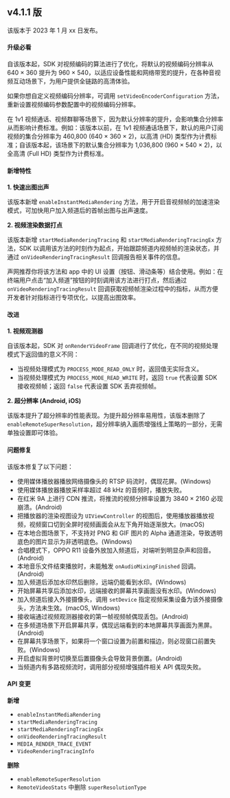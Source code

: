 ## v4.1.1 版

该版本于 2023 年 1 月 xx 日发布。


#### 升级必看

自该版本起，SDK 对视频编码的算法进行了优化，将默认的视频编码分辨率从 640 × 360 提升为 960 × 540，以适应设备性能和网络带宽的提升，在各种音视频互动场景下，为用户提供全链路的高清体验。

如果你想自定义视频编码分辨率，可调用 `setVideoEncoderConfiguration` 方法，重新设置视频编码参数配置中的视频编码分辨率。

<div class="alert note">在 1v1 视频通话、视频群聊等场景下，因为默认分辨率的提升，会影响集合分辨率从而影响计费标准。例如：该版本以前，在 1v1 视频通话场景下，默认的用户订阅视频的集合分辨率为 460,800 (640 × 360 × 2)，以高清 (HD) 类型作为计费标准；自该版本起，该场景下的默认集合分辨率为 1,036,800 (960 × 540 × 2)，以全高清 (Full HD) 类型作为计费标准。</div>



#### 新增特性

**1. 快速出图出声**

该版本新增 `enableInstantMediaRendering` 方法，用于开启音视频帧的加速渲染模式，可加快用户加入频道后的首帧出图与出声速度。

**2. 视频渲染数据打点**

该版本新增 `startMediaRenderingTracing` 和 `startMediaRenderingTracingEx` 方法，SDK 以调用该方法的时刻作为起点，开始跟踪频道内视频帧的渲染状态，并通过 `onVideoRenderingTracingResult` 回调报告相关事件的信息。

声网推荐你将该方法和 app 中的 UI 设置（按钮、滑动条等）结合使用。例如：在终端用户点击“加入频道”按钮的时刻调用该方法进行打点，然后通过 `onVideoRenderingTracingResult` 回调获取视频帧渲染过程中的指标，从而方便开发者针对指标进行专项优化，以提高出图效率。



#### 改进

**1. 视频观测器**

自该版本起，SDK 对 `onRenderVideoFrame` 回调进行了优化，在不同的视频处理模式下返回值的意义不同：

- 当视频处理模式为 `PROCESS_MODE_READ_ONLY` 时，返回值无实际含义。
- 当视频处理模式为 `PROCESS_MODE_READ_WRITE` 时，返回 `true` 代表设置 SDK 接收视频帧；返回 `false` 代表设置 SDK 丢弃视频帧。

**2. 超分辨率 (Android, iOS)**

该版本提升了超分辨率的性能表现。为提升超分辨率易用性，该版本删除了 `enableRemoteSuperResolution`，超分辨率纳入画质增强线上策略的一部分，无需单独设置即可体验。



#### 问题修复

该版本修复了以下问题：

- 使用媒体播放器播放网络摄像头的 RTSP 码流时，偶现花屏。(Windows)
- 使用媒体播放器播放采样率超过 48 kHz 的音频时，播放失败。
- 在红米 9A 上进行 CDN 推流，将推流的视频分辨率设置为 3840 × 2160 必现崩溃。(Android)
- 把播放器的渲染视图设为 `UIViewController` 的视图后，使用播放器播放视频，视频窗口切到全屏时视频画面会从左下角开始逐渐放大。(macOS)
- 在本地合图场景下，不支持对 PNG 和 GIF 图片的 Alpha 通道渲染，导致透明底色的图片显示为非透明底色。(Windows)
- 合唱模式下，OPPO R11 设备外放加入频道后，对端听到明显杂声和回音。(Android)
- 本地音乐文件结束播放时，未能触发 `onAudioMixingFinished` 回调。(Android)
- 加入频道后添加水印然后删除，远端仍能看到水印。(Windows)
- 开始屏幕共享后添加水印，远端接收的屏幕共享画面没有水印。(Windows)
- 加入频道后接入外接摄像头，调用 `setDevice` 指定视频采集设备为该外接摄像头，方法未生效。(macOS, Windows)
- 接收端通过视频观测器接收的第一帧视频帧偶现丢包。(Android)
- 在多频道场景下开启屏幕共享，偶现远端看到的本地屏幕共享画面为黑屏。(Android)
- 在屏幕共享场景下，如果将一个窗口设置为前置和描边，则必现窗口前置失败。(Windows)
- 开启虚拟背景时切换至后置摄像头会导致背景倒置。(Android)
- 当频道内有多路视频流时，调用部分视频增强插件相关 API 偶现失败。



#### API 变更

**新增**

- `enableInstantMediaRendering`
- `startMediaRenderingTracing`
- `startMediaRenderingTracingEx`
- `onVideoRenderingTracingResult`
- `MEDIA_RENDER_TRACE_EVENT`
- `VideoRenderingTracingInfo`

**删除**

- `enableRemoteSuperResolution`
- `RemoteVideoStats` 中删除 `superResolutionType`